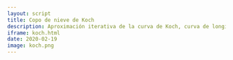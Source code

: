 ```yaml
---
layout: script
title: Copo de nieve de Koch
description: Aproximación iterativa de la curva de Koch, curva de longitud infinita en un área finita, continua y no derivable en ningún punto.
iframe: koch.html
date: 2020-02-19
image: koch.png
---
```

